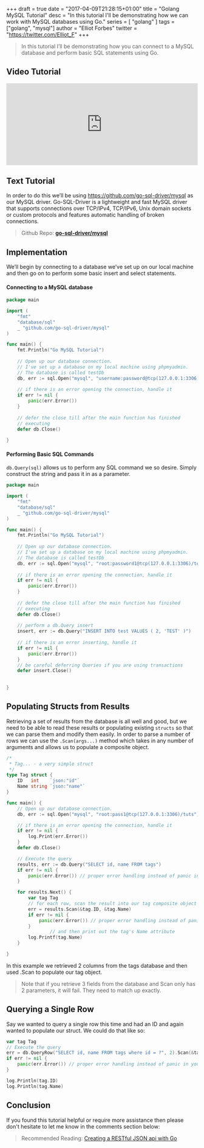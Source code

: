 +++
draft = true
date = "2017-04-09T21:28:15+01:00"
title = "Golang MySQL Tutorial"
desc = "In this tutorial I'll be demonstrating how we can work with MySQL databases using Go."
series = [ "golang" ]
tags = ["golang", "mysql"]
author = "Elliot Forbes"
twitter = "https://twitter.com/Elliot_F"
+++

> In this tutorial I’ll be demonstrating how you can connect to a MySQL database and perform basic SQL statements using Go.

## Video Tutorial

<div style="position:relative;height:0;padding-bottom:42.76%"><iframe src="https://www.youtube.com/embed/DWNozbk_fuk?ecver=2" style="position:absolute;width:100%;height:100%;left:0" width="842" height="360" frameborder="0" allow="autoplay; encrypted-media" allowfullscreen></iframe></div>

## Text Tutorial

In order to do this we’ll be using <a href=”https://github.com/go-sql-driver/mysql”>https://github.com/go-sql-driver/mysql</a> as our MySQL driver. Go-SQL-Driver is a lightweight and fast MySQL driver that supports connections over TCP/IPv4, TCP/IPv6, Unix domain sockets or custom protocols and features automatic handling of broken connections.

> Github Repo: **[go-sql-driver/mysql](https://github.com/go-sql-driver/mysql)**

## Implementation

We’ll begin by connecting to a database we’ve set up on our local machine and then go on to perform some basic insert and select statements.

#### Connecting to a MySQL database

~~~go
package main

import (
    "fmt"
    "database/sql"
    _ "github.com/go-sql-driver/mysql"
)

func main() {
    fmt.Println("Go MySQL Tutorial")
    
    // Open up our database connection.
    // I've set up a database on my local machine using phpmyadmin.
    // The database is called testDb
    db, err := sql.Open("mysql", "username:password@tcp(127.0.0.1:3306)/test")
    
    // if there is an error opening the connection, handle it
    if err != nil {
        panic(err.Error())
    }
    
    // defer the close till after the main function has finished
    // executing 
    defer db.Close()
    
}
~~~

<h4>Performing Basic SQL Commands</h4>

```db.Query(sql)``` allows us to perform any SQL command we so desire. Simply construct the string and pass it in as a parameter.

~~~go
package main

import (
    "fmt"
    "database/sql"
    _ "github.com/go-sql-driver/mysql"
)

func main() {
    fmt.Println("Go MySQL Tutorial")
    
    // Open up our database connection.
    // I've set up a database on my local machine using phpmyadmin.
    // The database is called testDb
    db, err := sql.Open("mysql", "root:password1@tcp(127.0.0.1:3306)/test")
    
    // if there is an error opening the connection, handle it
    if err != nil {
        panic(err.Error())
    }
    
    // defer the close till after the main function has finished
    // executing 
    defer db.Close()
    
    // perform a db.Query insert 
    insert, err := db.Query("INSERT INTO test VALUES ( 2, 'TEST' )")
    
    // if there is an error inserting, handle it
    if err != nil {
        panic(err.Error())
    }
    // be careful deferring Queries if you are using transactions
    defer insert.Close()
    
    
}
~~~

## Populating Structs from Results

Retrieving a set of results from the database is all well and good, but we need to be able to read these results or populating existing ```structs``` so that we can parse them and modify them easily. In order to parse a number of rows we can use the ```.Scan(args...)``` method which takes in any number of arguments and allows us to populate a composite object.

~~~go
/*
 * Tag... - a very simple struct
 */
type Tag struct {
	ID   int    `json:"id"`
	Name string `json:"name"`
}
~~~

~~~go
func main() {
	// Open up our database connection.
	db, err := sql.Open("mysql", "root:pass1@tcp(127.0.0.1:3306)/tuts")

	// if there is an error opening the connection, handle it
	if err != nil {
		log.Print(err.Error())
	}
	defer db.Close()

	// Execute the query
	results, err := db.Query("SELECT id, name FROM tags")
	if err != nil {
		panic(err.Error()) // proper error handling instead of panic in your app
	}

	for results.Next() {
		var tag Tag
		// for each row, scan the result into our tag composite object
		err = results.Scan(&tag.ID, &tag.Name)
		if err != nil {
			panic(err.Error()) // proper error handling instead of panic in your app
		}
                // and then print out the tag's Name attribute
		log.Printf(tag.Name)
	}

}
~~~

In this example we retrieved 2 columns from the tags database and then used .Scan to populate our tag object. 

> Note that if you retrieve 3 fields from the database and Scan only has 2 parameters, it will fail. They need to match up exactly.

## Querying a Single Row

Say we wanted to query a single row this time and had an ID and again wanted to populate our struct. We could do that like so:

~~~go
var tag Tag
// Execute the query
err = db.QueryRow("SELECT id, name FROM tags where id = ?", 2).Scan(&tag.ID, &tag.Name)
if err != nil {
	panic(err.Error()) // proper error handling instead of panic in your app
}

log.Println(tag.ID)
log.Println(tag.Name)
~~~

## Conclusion

If you found this tutorial helpful or require more assistance then please don't hesitate to let me know in the comments section below:

> Recommended Reading: [Creating a RESTful JSON api with Go](/golang/creating-restful-api-with-golang/)